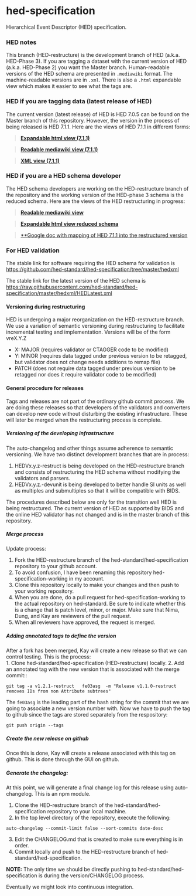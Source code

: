 # hed-specification
Hierarchical Event Descriptor (HED) specification. 

### HED notes
This branch (HED-restructure) is the development branch of HED (a.k.a. HED-Phase 3). If you are tagging a dataset with
the current version of HED (a.k.a. HED-Phase 2) you want the Master branch. Human-readable versions of the HED schema
are presented in `.mediawiki` format. The machine-readable versions are in `.xml`. There is also a `.html` expandable view which
makes it easier to see what the tags are. 

### HED if you are tagging data (latest release of HED)
The current version (latest release) of HED is HED 7.0.5 can be found on the Master branch of this repository. However,
the version in the process of being released is HED 7.1.1. Here are the views of HED 7.1.1 in different forms:

> [**Expandable html view (7.1.1)**](http://www.hedtags.org/display_hed.html?version=7.1.1)  

> [**Readable mediawiki view (7.1.1)**](https://github.com/VisLab/hed-specification/blob/master/HED-schema.mediawiki)

> [**XML view (7.1.1)**](https://github.com/VisLab/hed-specification/blob/master/hedxml/HED7.1.1.xml)  

### HED if you are a HED schema developer
The HED schema developers are working on the HED-restructure branch of the repository and the working version of the HED-phase 3 schema is 
the reduced schema. Here are the views of the HED restructuring in progress:

> [**Readable mediawiki view**](https://github.com/hed-standard/hed-specification/blob/HED-restructure/HED-schema-reduced.mediawiki) 

> [**Expandable html view reduced schema**](http://www.hedtags.org/display_hed_restruct.html?version=reduced) 

> [**Google doc with mapping of HED 7.1.1 into the restructured version](https://docs.google.com/document/d/1MKjJzpxyZULXVRenFhiIvJ_-BpaEqHp3-bMvKxkcoL0/edit?usp=sharing)  

### For HED validation
The stable link for software requiring the HED schema for validation is
https://github.com/hed-standard/hed-specification/tree/master/hedxml

The stable link for the latest version of the HED schema is
https://raw.githubusercontent.com/hed-standard/hed-specification/master/hedxml/HEDLatest.xml


#### Versioning during restructuring
HED is undergoing a major reorganization on the HED-restructure branch.
We use a variation of semantic versioning during restructuring to facilitate incremental testing and implementation. Versions will be of the form vreX.Y.Z

* X: MAJOR (requires validator or CTAGGER code to be modified) 
* Y: MINOR (requires data tagged under previous version to be retagged, but validator does not change needs additions to remap file) 
* PATCH (does not require data tagged under previous version to be retagged nor does it require validator code to be modified) 

#### General procedure for releases

Tags and releases are not part of the ordinary github commit process.  We are doing these releases so that developers of the validators and converters can develop new code without disturbing the existing infrastructure. These will later be merged when the restructuring process is complete.


##### Versioning of the developing infrastructure
The auto-changelog and other things assume adherence to semantic versioning.  We have two distinct development branches that are in process:  
   1.  HEDVx.y.z-restruct is being developed on the HED-restructure branch and consists of restructuring the HED schema without modifying the validators and parsers.
   2.  HEDVx.y.z.-devunit is being developed to better handle SI units as well as multiples and submultiples so that it will be compatible with BIDS.

The procedures described below are only for the transition well HED is being restructured.  The current version of HED as supported by BIDS and the online HED validator has not changed and is in the master branch of this repository.

##### Merge process
Update process:  
   1.  Fork the HED-restructure branch of the hed-standard/hed-specification repository to your github account.  
   2.  To avoid confusion, I have been renaming this repository hed-specification-working in my account.  
   3.  Clone this repository locally to make your changes and then push to your working repository.
   4.  When you are done, do a pull request for hed-specification-working to the actual repository on hed-standard.  Be sure to indicate whether this is a change that is patch level, minor, or major. Make sure that Nima, Dung, and Kay are reviewers of the pull request.
   5.  When all reviewers have approved, the request is merged.  

##### Adding annotated tags to define the version
After a fork has been merged, Kay will create a new release so that we can control testing.  This is the process:  
    1. Clone hed-standard/hed-specification (HED-restructure) locally.
    2. Add an annotated tag with the new version that is associated with the merge commit:: 
```
git tag -a v1.2.1-restruct   fe03asg  -m "Release v1.1.0-restruct removes IDs from non Attribute subtrees"
```
The `fe03asg` is the leading part of the hash string for the commit that we are going to associate a new version number with. Now we have to push the tag to github since the tags are stored separately from the respository:

```
git push origin --tags
```

##### Create the new release on github
Once this is done, Kay will create a release associated with this tag on github.  This is done through the GUI on github.

##### Generate the changelog:
At this point, we will generate a final change log for this release using auto-changelog.  This is an npm module.

  1.  Clone the HED-restructure branch of the hed-standard/hed-specification repository to your local machine.  
  2.  In the top level directory of the repository, execute the following:  
```
auto-changelog --commit-limit false --sort-commits date-desc
```

  3.  Edit the CHANGELOG.md that is created to make sure everything is in order.  
  4.  Commit locally and push to the HED-restructure branch of hed-standard/hed-specification.
  

**NOTE:** The only time we should be directly pushing to hed-standard/hed-specification is during the version/CHANGELOG process.   

Eventually we might look into continuous integration.


